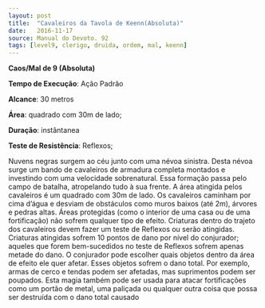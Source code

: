 ```yaml
---
layout: post
title:  "Cavaleiros da Tavola de Keenn(Absoluta)"
date:   2016-11-17
source: Manual do Devoto. 92
tags: [level9, clerigo, druida, ordem, mal, keenn]
---
```


**Caos/Mal de 9 (Absoluta)**

**Tempo de Execução**: Ação Padrão

**Alcance**: 30 metros

**Área**: quadrado com 30m de lado;

**Duração**: instântanea

**Teste de Resistência**: Reflexos;

Nuvens negras surgem ao céu junto com uma névoa sinistra. Desta névoa surge um bando de cavaleiros de armadura completa montados e investindo com uma velocidade sobrenatural. Essa formação passa pelo campo de batalha, atropelando tudo à sua frente. A área atingida pelos cavaleiros é um quadrado com 30m de lado. Os cavaleiros 
caminham por cima d’água e desviam de obstáculos como muros baixos (até 2m), árvores e pedras altas. Áreas protegidas (como o interior de uma casa ou de uma fortificação)  não  sofrem qualquer tipo de efeito.
Criaturas dentro do trajeto dos cavaleiros devem fazer um teste de Reflexos ou serão atingidas. Criaturas atingidas sofrem 10 pontos de dano por nível do conjurador; aqueles que forem bem-sucedidos no teste de Reflexos sofrem apenas metade do dano. O 
conjurador pode escolher quais objetos dentro da área de efeito ele quer afetar. Esses objetos sofrem o dano total. 
Por exemplo, armas de cerco e tendas podem ser afetadas, mas suprimentos podem ser poupados.
Esta magia também pode ser usada para atacar fortificações como um portão de metal, uma paliçada ou qualquer outra coisa que possa ser destruída com o dano total causado